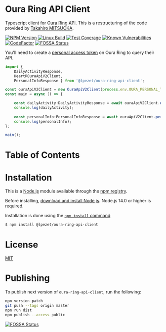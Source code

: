# Oura Ring API Client

Typescript client for [Oura Ring API](https://cloud.ouraring.com/v2/docs).
This is a restructuring of the code provided by [Takahiro MITSUOKA](https://github.com/mitsuoka0423/oura-api-v2-client).

[![NPM Version][npm-badge]][npm-url]
[![Linux Build][build-badge]][build-url]
[![Test Coverage][coveralls-badge]][coveralls-url]
[![Known Vulnerabilities][vulnerabilities-badge]][vulnerabilities-url]
[![CodeFactor][codefactor-badge]][codefactor-url]
[![FOSSA Status](https://app.fossa.com/api/projects/git%2Bgithub.com%2Flpezet%2Foura-ring-api-client.svg?type=shield)](https://app.fossa.com/projects/git%2Bgithub.com%2Flpezet%2Foura-ring-api-client?ref=badge_shield)

You'll need to create a [personal access token](https://cloud.ouraring.com/personal-access-tokens) on Oura Ring to query their API.

```typescript
import { 
    DailyActivityResponse, 
    HeartROuraApiV2Client, 
    PersonalInfoResponse } from '@lpezet/oura-ring-api-client';

const ouraApiV2Client = new OuraApiV2Client(process.env.OURA_PERSONAL_TOKEN || '');
const main = async () => {

    const dailyActivity:DailyActivityResponse = await ouraApiV2Client.dailyActivity();
    console.log(dailyActivity);
    
    const personalInfo:PersonalInfoResponse = await ouraApiV2Client.personalInfo();
    console.log(personalInfo);
};

main();
```

# Table of Contents

<!-- START doctoc generated TOC please keep comment here to allow auto update -->
<!-- END doctoc generated TOC please keep comment here to allow auto update -->

# Installation

This is a [Node.js](https://nodejs.org/en/) module available through the [npm registry](https://www.npmjs.com/).

Before installing, [download and install Node.js](https://nodejs.org/en/download/).
Node.js 14.0 or higher is required.

Installation is done using the [`npm install` command](https://docs.npmjs.com/getting-started/installing-npm-packages-locally):

```bash
$ npm install @lpezet/oura-ring-api-client
```


# License

[MIT](LICENSE)

# Publishing

To publish next version of `oura-ring-api-client`, run the following:

```bash
npm version patch
git push --tags origin master
npm run dist
npm publish --access public
```

[npm-badge]: https://badge.fury.io/js/%40lpezet%2Foura-ring-api-client.svg
[npm-url]: https://npmjs.com/package/@lpezet/oura-ring-api-client
[build-badge]: https://github.com/lpezet/oura-ring-api-client/actions/workflows/default.yml/badge.svg
[build-url]: https://github.com/lpezet/oura-ring-api-client/actions/workflows/default.yml
[coveralls-badge]: https://coveralls.io/repos/github/lpezet/oura-ring-api-client/badge.svg?branch=main
[coveralls-url]: https://coveralls.io/github/lpezet/oura-ring-api-client?branch=main
[vulnerabilities-badge]: https://snyk.io/test/github/lpezet/oura-ring-api-client/badge.svg
[vulnerabilities-url]: https://snyk.io/test/github/lpezet/oura-ring-api-client
[codefactor-badge]: https://www.codefactor.io/repository/github/lpezet/oura-ring-api-client/badge
[codefactor-url]: https://www.codefactor.io/repository/github/lpezet/oura-ring-api-client

[![FOSSA Status](https://app.fossa.com/api/projects/git%2Bgithub.com%2Flpezet%2Foura-ring-api-client.svg?type=large)](https://app.fossa.com/projects/git%2Bgithub.com%2Flpezet%2Foura-ring-api-client?ref=badge_large)